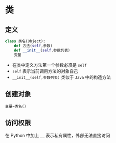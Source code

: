 # 类

## 定义

```py
class 类名(Object):
    def 方法(self,参数)
    def __init__(self,参数列表)
    变量
```

- 在类中定义方法第一个参数必须是 `self`
- `self` 表示当前调用方法的对象自己
- `__init__(self,参数列表)` 类似于 `Java` 中的构造方法
## 创建对象

```
变量=类名()
```

## 访问权限

在 Python 中加上 `__` 表示私有属性，外部无法直接访问




